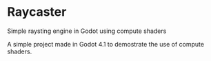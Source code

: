 # Raycaster

Simple raysting engine in Godot using compute shaders

A simple project made in Godot 4.1 to demostrate the use of compute shaders. 
